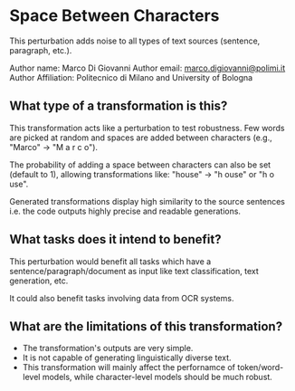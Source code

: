 # Space Between Characters
This perturbation adds noise to all types of text sources (sentence, paragraph, etc.).

Author name: Marco Di Giovanni
Author email: marco.digiovanni@polimi.it
Author Affiliation: Politecnico di Milano and University of Bologna

## What type of a transformation is this?
This transformation acts like a perturbation to test robustness. Few words are picked at random and spaces are added between characters (e.g., "Marco" -> "M a r c o").

The probability of adding a space between characters can also be set (default to 1), allowing transformations like: "house" -> "h ouse" or "h o use".

Generated transformations display high similarity to the source sentences i.e. the code outputs highly precise and readable generations.

## What tasks does it intend to benefit?
This perturbation would benefit all tasks which have a sentence/paragraph/document as input like text classification, text generation, etc.

It could also benefit tasks involving data from OCR systems.

## What are the limitations of this transformation?
- The transformation's outputs are very simple.
- It is not capable of generating linguistically diverse text.
- This transformation will mainly affect the perfornamce of token/word-level models, while character-level models should be much robust.